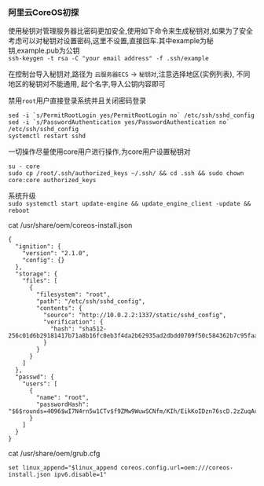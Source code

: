 ### 阿里云CoreOS初探

使用秘钥对管理服务器比密码更加安全,使用如下命令来生成秘钥对,如果为了安全考虑可以对秘钥对设置密码,这里不设置,直接回车.其中example为秘钥,example.pub为公钥  
`ssh-keygen -t rsa -C "your email address" -f .ssh/example`

在控制台导入秘钥对,路径为 `云服务器ECS` -> `秘钥对`,注意选择地区(实例列表), 不同地区的秘钥对不能通用, 起个名字,导入公钥内容即可

禁用`root`用户直接登录系统并且关闭密码登录  
```
sed -i `s/PermitRootLogin yes/PermitRootLogin no` /etc/ssh/sshd_config  
sed -i `s/PasswordAuthentication yes/PasswordAuthentication no` /etc/ssh/sshd_config  
systemctl restart sshd
```

一切操作尽量使用core用户进行操作,为core用户设置秘钥对
```
su - core
sudo cp /root/.ssh/authorized_keys ~/.ssh/ && cd .ssh && sudo chown core:core authorized_keys
```

系统升级  
```sudo systemctl start update-engine && update_engine_client -update && reboot```


cat /usr/share/oem/coreos-install.json

```
{
  "ignition": {
    "version": "2.1.0",
    "config": {}
  },
  "storage": {
    "files": [
      {
        "filesystem": "root",
        "path": "/etc/ssh/sshd_config",
        "contents": {
          "source": "http://10.0.2.2:1337/static/sshd_config",
          "verification": {
            "hash": "sha512-256c01d6b29181417b71a8b16fc0eb3f4da2b62935ad2dbdd0709f50c584362b7c95faa33969ec293139da2c2f96742d0c2419ff76672909cfc8a68bc42f6366"
          }
        }
      }
    ]
  },
  "passwd": {
    "users": [
      {
        "name": "root",
        "passwordHash": "$6$rounds=4096$wI7N4rn5w1CTv$f9ZMw9WuwSCNfm/KIh/EikKoIDzn76scD.2zZuqAcbpVRQz26yIVKF8nToigklJ6xydCYkHLjeEDNXMQo4uYH0"
      }
    ]
  }
}
```
cat /usr/share/oem/grub.cfg

```
set linux_append="$linux_append coreos.config.url=oem:///coreos-install.json ipv6.disable=1"
```

